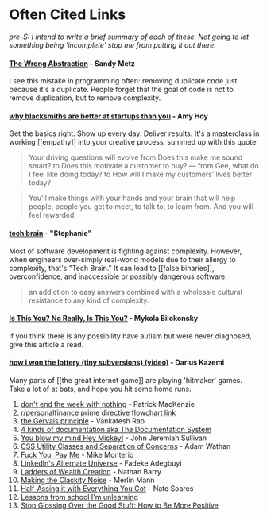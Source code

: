 # Often Cited Links

_pre-S: I intend to write a brief summary of each of these. Not going to let something being 'incomplete' stop me from putting it out there._

#### [The Wrong Abstraction](https://sandimetz.com/blog/2016/1/20/the-wrong-abstraction) - Sandy Metz

I see this mistake in programming often: removing duplicate code just because it's a duplicate. People forget that the goal of code is not to remove duplication, but to remove complexity.

#### [why blacksmiths are better at startups than you](https://stackingthebricks.com/why-blacksmiths-are-better-at-startups-than-you/) - Amy Hoy

Get the basics right. Show up every day. Deliver results. It's a masterclass in working [[empathy]] into your creative process, summed up with this quote:

> Your driving questions will evolve from Does this make me sound smart? to Does this motivate a customer to buy? — from Gee, what do I feel like doing today? to How will I make my customers’ lives better today?

> You’ll make things with your hands and your brain that will help people, people you get to meet, to talk to, to learn from. And you will feel rewarded.

#### [tech brain](https://pycnocline.substack.com/p/tech-brain) - "Stephanie"

Most of software development is fighting against complexity. However, when engineers over-simply real-world models due to their allergy to complexity, that's "Tech Brain." It can lead to [[false binaries]], overconfidence, and inaccessible or possibly dangerous software.

> an addiction to easy answers combined with a wholesale cultural resistance to any kind of complexity.

#### [Is This You? No Really, Is This You?](https://artsy.github.io/blog/2020/01/06/is-this-you/) - Mykola Bilokonsky

If you think there is any possibility have autism but were never diagnosed, give this article a read.

#### [how i won the lottery (tiny subversions) (video)](https://www.youtube.com/watch?v=l_F9jxsfGCw&t=706s) - Darius Kazemi

Many parts of [[the great internet game]] are playing 'hitmaker' games. Take a lot of at bats, and hope you hit some home runs.

1. [don't end the week with nothing](https://training.kalzumeus.com/newsletters/archive/do-not-end-the-week-with-nothing) - Patrick MacKenzie
1. [r/personalfinance prime directive](https://www.reddit.com/r/personalfinance/wiki/commontopics) [flowchart link](https://i.imgur.com/lSoUQr2.png)
1. [the Gervais principle](https://www.ribbonfarm.com/2009/10/07/the-gervais-principle-or-the-office-according-to-the-office/) - Vankatesh Rao
1. [4 kinds of documentation aka The Documentation System](https://documentation.divio.com/)
1. [You blow my mind Hey Mickey!](https://www.nytimes.com/2011/06/12/magazine/a-rough-guide-to-disney-world.html) - John Jeremiah Sullivan
1. [CSS Utility Classes and Separation of Concerns](https://adamwathan.me/css-utility-classes-and-separation-of-concerns/) - Adam Wathan
1. [Fuck You, Pay Me](https://www.youtube.com/watch?v=jVkLVRt6c1U) - Mike Monterio
1. [LinkedIn's Alternate Universe](https://every.to/cybernaut/linkedins-alternate-universe-21780381-7883) - Fadeke Adegbuyi
1. [Ladders of Wealth Creation](https://nathanbarry.com/wealth-creation/) - Nathan Barry
1. [Making the Clackity Noise](https://www.kungfugrippe.com/post/169873399/clackity-noise) - Merlin Mann
1. [Half-Assing it with Everything You Got](https://mindingourway.com/half-assing-it-with-everything-youve-got/) - Nate Soares
1. [Lessons from school I'm unlearning](https://twitter.com/made_in_cosmos/status/1441107026822586372?s=20)
1. [Stop Glossing Over the Good Stuff: How to Be More Positive](https://www.jason.af/how-to-be-positive)